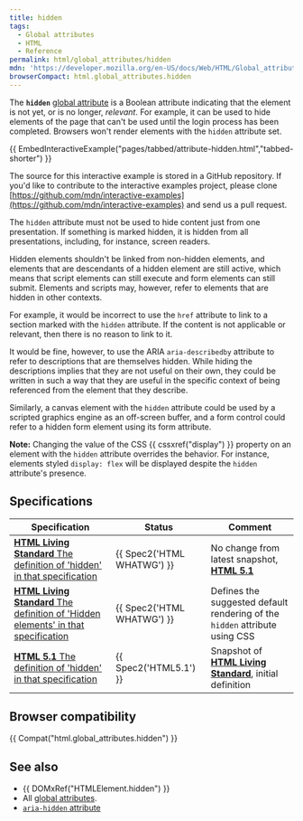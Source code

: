 ```yaml
---
title: hidden
tags:
  - Global attributes
  - HTML
  - Reference
permalink: html/global_attributes/hidden
mdn: 'https://developer.mozilla.org/en-US/docs/Web/HTML/Global_attributes/hidden'
browserCompact: html.global_attributes.hidden
---
```

The **`hidden`** [global attribute](/html/global_attributes) is a Boolean attribute indicating that the element is not yet, or is no longer, _relevant_. For example, it can be used to hide elements of the page that can't be used until the login process has been completed. Browsers won't render elements with the `hidden` attribute set.

{{ EmbedInteractiveExample("pages/tabbed/attribute-hidden.html","tabbed-shorter") }}

The source for this interactive example is stored in a GitHub repository. If you'd like to contribute to the interactive examples project, please clone [https://github.com/mdn/interactive-examples](https://github.com/mdn/interactive-examples) and send us a pull request.

The `hidden` attribute must not be used to hide content just from one presentation. If something is marked hidden, it is hidden from all presentations, including, for instance, screen readers.

Hidden elements shouldn't be linked from non-hidden elements, and elements that are descendants of a hidden element are still active, which means that script elements can still execute and form elements can still submit. Elements and scripts may, however, refer to elements that are hidden in other contexts.

For example, it would be incorrect to use the `href` attribute to link to a section marked with the `hidden` attribute. If the content is not applicable or relevant, then there is no reason to link to it.

It would be fine, however, to use the ARIA `aria-describedby` attribute to refer to descriptions that are themselves hidden. While hiding the descriptions implies that they are not useful on their own, they could be written in such a way that they are useful in the specific context of being referenced from the element that they describe.

Similarly, a canvas element with the `hidden` attribute could be used by a scripted graphics engine as an off-screen buffer, and a form control could refer to a hidden form element using its form attribute.

**Note:** Changing the value of the CSS {{ cssxref("display") }} property on an element with the `hidden` attribute overrides the behavior. For instance, elements styled `display: flex` will be displayed despite the `hidden` attribute's presence.

## Specifications

| Specification | Status | Comment |
| --- | --- | --- |
| [**HTML Living Standard** The definition of 'hidden' in that specification](https://html.spec.whatwg.org/multipage/interaction.html#the-hidden-attribute) | {{ Spec2('HTML WHATWG') }} | No change from latest snapshot, [**HTML 5.1**](https://www.w3.org/TR/html51/) |
| [**HTML Living Standard** The definition of 'Hidden elements' in that specification](https://html.spec.whatwg.org/multipage/rendering.html#hiddenCSS) | {{ Spec2('HTML WHATWG') }} | Defines the suggested default rendering of the `hidden` attribute using CSS |
| [**HTML 5.1** The definition of 'hidden' in that specification](https://www.w3.org/TR/html51/editing.html#the-hidden-attribute) | {{ Spec2('HTML5.1') }} | Snapshot of [**HTML Living Standard**](https://html.spec.whatwg.org/multipage/), initial definition |

## Browser compatibility

{{ Compat("html.global_attributes.hidden") }}

## See also

-   {{ DOMxRef("HTMLElement.hidden") }}
-   All [global attributes](/html/global_attributes).
-   [`aria-hidden` attribute](/accessibility/aria/aria_techniques/using_the_aria-hidden_attribute)